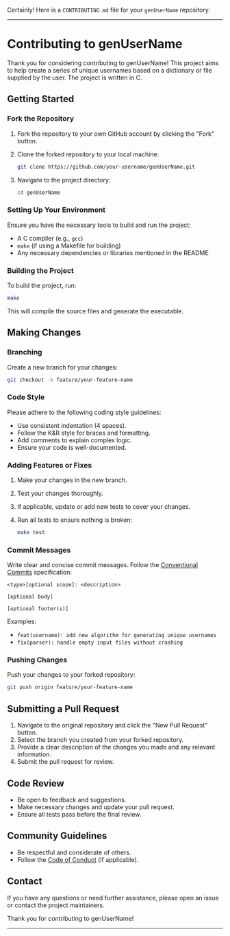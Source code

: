 Certainly! Here is a `CONTRIBUTING.md` file for your `genUserName` repository:

---

# Contributing to genUserName

Thank you for considering contributing to genUserName! This project aims to help create a series of unique usernames based on a dictionary or file supplied by the user. The project is written in C.

## Getting Started

### Fork the Repository

1. Fork the repository to your own GitHub account by clicking the "Fork" button.
2. Clone the forked repository to your local machine:

   ```bash
   git clone https://github.com/your-username/genUserName.git
   ```

3. Navigate to the project directory:

   ```bash
   cd genUserName
   ```

### Setting Up Your Environment

Ensure you have the necessary tools to build and run the project:

- A C compiler (e.g., `gcc`)
- `make` (if using a Makefile for building)
- Any necessary dependencies or libraries mentioned in the README

### Building the Project

To build the project, run:

```bash
make
```

This will compile the source files and generate the executable.

## Making Changes

### Branching

Create a new branch for your changes:

```bash
git checkout -b feature/your-feature-name
```

### Code Style

Please adhere to the following coding style guidelines:

- Use consistent indentation (4 spaces).
- Follow the K&R style for braces and formatting.
- Add comments to explain complex logic.
- Ensure your code is well-documented.

### Adding Features or Fixes

1. Make your changes in the new branch.
2. Test your changes thoroughly.
3. If applicable, update or add new tests to cover your changes.
4. Run all tests to ensure nothing is broken:

   ```bash
   make test
   ```

### Commit Messages

Write clear and concise commit messages. Follow the [Conventional Commits](https://www.conventionalcommits.org/en/v1.0.0/) specification:

```
<type>[optional scope]: <description>

[optional body]

[optional footer(s)]
```

Examples:

- `feat(username): add new algorithm for generating unique usernames`
- `fix(parser): handle empty input files without crashing`

### Pushing Changes

Push your changes to your forked repository:

```bash
git push origin feature/your-feature-name
```

## Submitting a Pull Request

1. Navigate to the original repository and click the "New Pull Request" button.
2. Select the branch you created from your forked repository.
3. Provide a clear description of the changes you made and any relevant information.
4. Submit the pull request for review.

## Code Review

- Be open to feedback and suggestions.
- Make necessary changes and update your pull request.
- Ensure all tests pass before the final review.

## Community Guidelines

- Be respectful and considerate of others.
- Follow the [Code of Conduct](CODE_OF_CONDUCT.md) (if applicable).

## Contact

If you have any questions or need further assistance, please open an issue or contact the project maintainers.

Thank you for contributing to genUserName!

---
